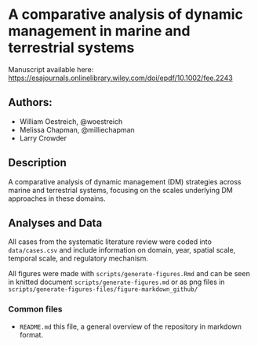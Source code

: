 
# A comparative analysis of dynamic management in marine and terrestrial systems
Manuscript available here: https://esajournals.onlinelibrary.wiley.com/doi/epdf/10.1002/fee.2243

## Authors:

- William Oestreich, @woestreich
- Melissa Chapman, @milliechapman
- Larry Crowder

## Description
A comparative analysis of dynamic management (DM) strategies across marine and terrestrial systems, focusing on the scales underlying DM approaches in these domains.

## Analyses and Data
All cases from the systematic literature review were coded into `data/cases.csv` and include information on domain, year, spatial scale, temporal scale, and regulatory mechanism.

All figures were made with `scripts/generate-figures.Rmd` and can be seen in knitted document `scripts/generate-figures.md` or as png files in `scripts/generate-figures-files/figure-markdown_github/`

### Common files

- `README.md` this file, a general overview of the repository in markdown format.  


